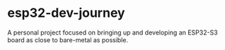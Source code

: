 # esp32-dev-journey
A personal project focused on bringing up and developing an ESP32-S3 board as close to bare-metal as possible.
